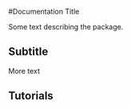 
#Documentation Title


Some text describing the package.


<a id='Subtitle-1'></a>

## Subtitle


More text


<a id='Tutorials-1'></a>

## Tutorials

